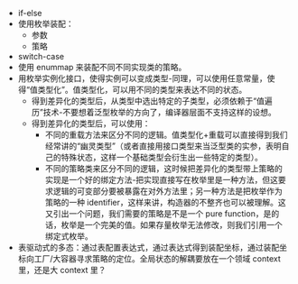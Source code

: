 - if-else
- 使用枚举装配：
    - 参数
    - 策略
- switch-case
- 使用 enummap 来装配不同不同实现类的策略。
- 用枚举实例化接口，使得实例可以变成类型-同理，可以使用任意常量，使得“值类型化”。值类型化，可以用不同的类型来表达不同的状态。
    - 得到差异化的类型后，从类型中选出特定的子类型，必须依赖于“值遍历”技术-不要想着泛型枚举的方向了，编译器层面不支持这样的设想。
    - 得到差异化的类型后，可以使用：
        - 不同的重载方法来区分不同的逻辑。值类型化+重载可以直接得到我们经常讲的“幽灵类型”（或者直接用接口类型来当泛型类的实参，表明自己的特殊状态，这样一个基础类型会衍生出一些特定的类型）。
        - 不同的策略类来区分不同的逻辑，这时候把差异化的类型带上策略的实现是一个好的绑定方法-把实现直接写在枚举里是一种方法，但这要求逻辑的可变部分要被暴露在对外方法里；另一种方法是把枚举作为策略的一种
          identifier，这样来讲，构造器的不整齐也可以被理解。这又引出一个问题，我们需要的策略是不是一个 pure
          function，是的话，枚举是一个完美的值。如果存量枚举无法修改，则我们引用一个绑定式枚举。
- 表驱动式的多态：通过表配置表达式，通过表达式得到装配坐标，通过装配坐标向工厂/大容器寻求策略的定位。全局状态的解耦要放在一个领域
  context 里，还是大 context 里？
